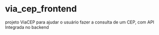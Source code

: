 # via_cep_frontend
projeto ViaCEP para ajudar o usuário fazer a consulta de um CEP, com API Integrada no backend

